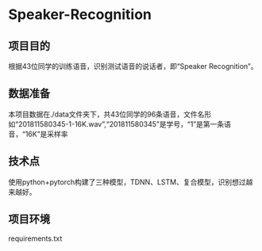 # Speaker-Recognition
## 项目目的
根据43位同学的训练语音，识别测试语音的说话者，即“Speaker Recognition”。
## 数据准备
本项目数据在./data文件夹下，共43位同学的96条语音，文件名形如“201811580345-1-16K.wav”,“201811580345”是学号，“1”是第一条语音，“16K”是采样率
## 技术点
使用python+pytorch构建了三种模型，TDNN、LSTM、复合模型，识别想过越来越好。
## 项目环境
requirements.txt
